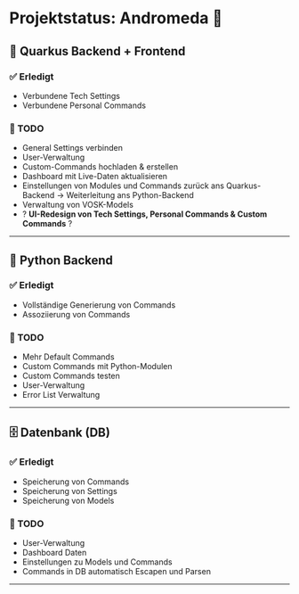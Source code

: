 # Projektstatus: Andromeda 🚀

## 🧠 Quarkus Backend + Frontend

### ✅ Erledigt

- Verbundene Tech Settings
- Verbundene Personal Commands

### 📝 TODO

- General Settings verbinden
- User-Verwaltung
- Custom-Commands hochladen & erstellen
- Dashboard mit Live-Daten aktualisieren
- Einstellungen von Modules und Commands zurück ans Quarkus-Backend → Weiterleitung ans Python-Backend
- Verwaltung von VOSK-Models
- ? **UI-Redesign von Tech Settings, Personal Commands & Custom Commands** ?

---

## 🐍 Python Backend

### ✅ Erledigt

- Vollständige Generierung von Commands
- Assoziierung von Commands

### 📝 TODO

- Mehr Default Commands
- Custom Commands mit Python-Modulen
- Custom Commands testen
- User-Verwaltung
- Error List Verwaltung

---

## 🗄️ Datenbank (DB)

### ✅ Erledigt

- Speicherung von Commands
- Speicherung von Settings
- Speicherung von Models

### 📝 TODO

- User-Verwaltung
- Dashboard Daten 
- Einstellungen zu Models und Commands 
- Commands in DB automatisch Escapen und Parsen

---
